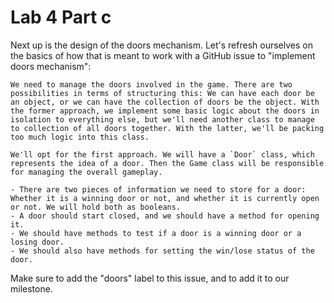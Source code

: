 # Lab 4 Part c

Next up is the design of the doors mechanism. Let's refresh ourselves on the basics of how that is meant to work with a GitHub issue to "implement doors mechanism":

    We need to manage the doors involved in the game. There are two possibilities in terms of structuring this: We can have each door be an object, or we can have the collection of doors be the object. With the former approach, we implement some basic logic about the doors in isolation to everything else, but we'll need another class to manage to collection of all doors together. With the latter, we'll be packing too much logic into this class.

    We'll opt for the first approach. We will have a `Door` class, which represents the idea of a door. Then the Game class will be responsible for managing the overall gameplay.

    - There are two pieces of information we need to store for a door: Whether it is a winning door or not, and whether it is currently open or not. We will hold both as booleans.
    - A door should start closed, and we should have a method for opening it.
    - We should have methods to test if a door is a winning door or a losing door.
    - We should also have methods for setting the win/lose status of the door.

Make sure to add the "doors" label to this issue, and to add it to our milestone.
